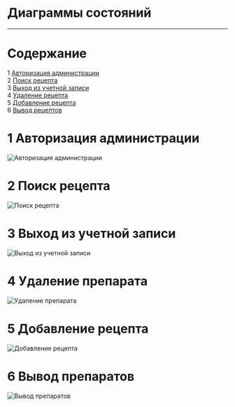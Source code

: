 # Диаграммы состояний
--- 

# Содержание
1 [Авторизация администрации](#auth)  
2 [Поиск рецепта](#search)  
3 [Выход из учетной записи](#logout)  
4 [Удаление рецепта](#delete)  
5 [Добавление рецепта](#add)  
6 [Вывод рецептов](#show)  


<a name="auth"/> 

# 1 Авторизация администрации
![Авторизация администрации](Authorization.png)

<a name="search"/>

# 2 Поиск рецепта
![Поиск рецепта](Search.png)

<a name="logout"/>

# 3 Выход из учетной записи
![Выход из учетной записи](Logout.png)

<a name="delete"/>

# 4 Удаление препарата
![Удаление препарата](DeleteRecipe.png)

<a name="add"/>

# 5 Добавление рецепта
![Добавление рецепта](AddRecipe.png)

<a name="show"/>

# 6 Вывод препаратов
![Вывод препаратов](ShowRecipes.png)

<a name="delete"/>


